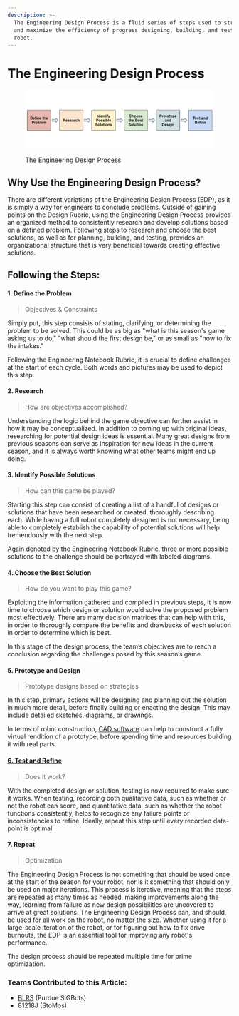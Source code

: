 ```yaml
---
description: >-
  The Engineering Design Process is a fluid series of steps used to streamline
  and maximize the efficiency of progress designing, building, and testing a
  robot.
---
```


# The Engineering Design Process

<figure><img src="../../.gitbook/assets/image (263).png" alt=""><figcaption><p>The Engineering Design Process</p></figcaption></figure>

## Why Use the Engineering Design Process?

There are different variations of the Engineering Design Process (EDP), as it is simply a way for engineers to conclude problems. Outside of gaining points on the Design Rubric, using the Engineering Design Process provides an organized method to consistently research and develop solutions based on a defined problem. Following steps to research and choose the best solutions, as well as for planning, building, and testing, provides an organizational structure that is very beneficial towards creating effective solutions.&#x20;

## Following the Steps:

#### 1. Define the Problem

> Objectives & Constraints

Simply put, this step consists of stating, clarifying, or determining the problem to be solved. This could be as big as "what is this season's game asking us to do," "what should the first design be," or as small as "how to fix the intakes."&#x20;

Following the Engineering Notebook Rubric, it is crucial to define challenges at the start of each cycle. Both words and pictures may be used to depict this step.

#### 2. Research

> How are objectives accomplished?&#x20;

Understanding the logic behind the game objective can further assist in how it may be conceptualized. In addition to coming up with original ideas, researching for potential design ideas is essential. Many great designs from previous seasons can serve as inspiration for new ideas in the current season, and it is always worth knowing what other teams might end up doing.&#x20;

#### 3. Identify Possible Solutions

> How can this game be played?

Starting this step can consist of creating a list of a handful of designs or solutions that have been  researched or created, thoroughly describing each. While having a full robot completely designed is not necessary, being able to completely establish the capability of potential solutions will help tremendously with the next step.&#x20;

Again denoted by the Engineering Notebook Rubric, three or more possible solutions to the challenge should be portrayed with labeled diagrams.&#x20;

#### 4. Choose the Best Solution

> How do you want to play this game?

Exploiting the information gathered and compiled in previous steps, it is now time to choose which design or solution would solve the proposed problem most effectively. There are many decision matrices that can help with this, in order to thoroughly compare the benefits and drawbacks of each solution in order to determine which is best.

&#x20;In this stage of the design process, the team’s objectives are to reach a conclusion regarding the challenges posed by this season’s game.

#### 5. Prototype and Design

> Prototype designs based on strategies

In this step, primary actions will be designing and planning out the solution in much more detail, before finally building or enacting the design. This may include detailed sketches, diagrams, or drawings.

In terms of robot construction, [CAD software](../../vex-cad/making-a-chassis/) can help to construct a fully virtual rendition of a prototype, before spending time and resources building it with real parts. &#x20;

#### [6. Test and Refine](test-and-refine.md)

> Does it work?

With the completed design or solution, testing is now required to make sure it works. When testing, recording both qualitative data, such as whether or not the robot can score, and quantitative data, such as whether the robot functions consistently, helps to recognize any failure points or inconsistencies to refine. Ideally, repeat this step until every recorded data-point is optimal.

#### 7. Repeat

> Optimization

The Engineering Design Process is not something that should be used once at the start of the season for your robot, nor is it something that should only be used on major iterations. This process is iterative, meaning that the steps are repeated as many times as needed, making improvements along the way, learning from failure as new design possibilities are uncovered to arrive at great solutions. The Engineering Design Process can, and should, be used for all work on the robot, no matter the size. Whether using it for a large-scale iteration of the robot, or for figuring out how to fix drive burnouts, the EDP is an essential tool for improving any robot's performance.

The design process should be repeated multiple time for prime optimization.&#x20;



### Teams Contributed to this Article:

* [BLRS](https://purduesigbots.com/) (Purdue SIGBots)
* 81218J (StoMos)
